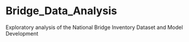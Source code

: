 # Bridge_Data_Analysis
Exploratory analysis of the National Bridge Inventory Dataset and Model Development
